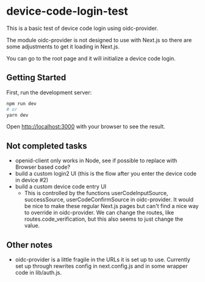 # device-code-login-test

This is a basic test of device code login using oidc-provider.

The module oidc-provider is not designed to use with Next.js so there are some
adjustments to get it loading in Next.js.

You can go to the root page and it will initialize a device code login.

## Getting Started

First, run the development server:

```bash
npm run dev
# or
yarn dev
```

Open [http://localhost:3000](http://localhost:3000) with your browser to see the
result.

## Not completed tasks

- openid-client only works in Node, see if possible to replace with Browser
  based code?
- build a custom login2 UI (this is the flow after you enter the device code in
  device #2)
- build a custom device code entry UI
  - This is controlled by the functions userCodeInputSource, successSource,
    userCodeConfirmSource in oidc-provider. It would be nice to make these
    regular Next.js pages but can't find a nice way to override in
    oidc-provider. We can change the routes, like routes.code_verification, but
    this also seems to just change the value.

## Other notes

- oidc-provider is a little fragile in the URLs it is set up to use. Currently set up through rewrites config in next.config.js and in some wrapper code in lib/auth.js.